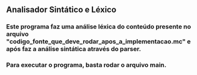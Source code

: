 ## Analisador Sintático e Léxico

### Este programa faz uma análise léxica do conteúdo presente no arquivo "codigo_fonte_que_deve_rodar_apos_a_implementacao.mc" e após faz a análise sintática através do parser.
### Para executar o programa, basta rodar o arquivo main.